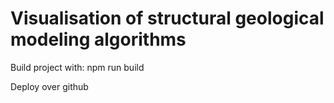 # Visualisation of structural geological modeling algorithms

Build project with:
npm run build

Deploy over github



